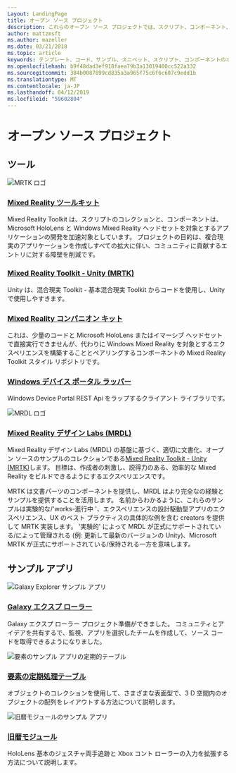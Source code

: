 ```yaml
---
Layout: LandingPage
title: オープン ソース プロジェクト
description: これらのオープン ソース プロジェクトでは、スクリプト、コンポーネント、サンプル、および複合現実開発期間を短縮するのに役立つマイクロソフトの複合現実開発から例を提供します。
author: mattzmsft
ms.author: mazeller
ms.date: 03/21/2018
ms.topic: article
keywords: テンプレート、コード、サンプル、スニペット、スクリプト、コンポーネントのオープン ソース プロジェクト
ms.openlocfilehash: b9f48dad3ef918faea79b3a13019400cc522a332
ms.sourcegitcommit: 384b0087899cd835a3a965f75c6f6c607c9edd1b
ms.translationtype: MT
ms.contentlocale: ja-JP
ms.lasthandoff: 04/12/2019
ms.locfileid: "59602804"
---
```

# <a name="open-source-projects"></a>オープン ソース プロジェクト

## <a name="tools"></a>ツール

![MRTK ロゴ](images/MRTK_Logo_Rev.png)

### <a name="mixed-reality-toolkithttpsgithubcommicrosoftholotoolkit"></a>[Mixed Reality ツールキット](https://github.com/microsoft/HoloToolkit)

Mixed Reality Toolkit は、スクリプトのコレクションと、コンポーネントは、Microsoft HoloLens と Windows Mixed Reality ヘッドセットを対象とするアプリケーションの開発を加速対象としています。 プロジェクトの目的は、複合現実のアプリケーションを作成しすべての拡大に伴い、コミュニティに貢献するエントリに対する障壁を削減です。 

### <a name="mixed-reality-toolkit---unity-mrtkhttpsgithubcommicrosoftholotoolkit-unity"></a>[Mixed Reality Toolkit - Unity (MRTK)](https://github.com/microsoft/HoloToolkit-Unity)

Unity は、混合現実 Toolkit - 基本混合現実 Toolkit からコードを使用し、Unity で使用しやすきます。 

### <a name="mixed-reality-companion-kithttpsgithubcommicrosofthololenscompanionkit"></a>[Mixed Reality コンパニオン キット](https://github.com/Microsoft/HoloLensCompanionKit)

これは、少量のコードと Microsoft HoloLens またはイマーシブ ヘッドセットで直接実行できませんが、代わりに Windows Mixed Reality を対象とするエクスペリエンスを構築することとペアリングするコンポーネントの Mixed Reality Toolkit スタイル リポジトリです。 

### <a name="windows-device-portal-wrapperhttpsgithubcommicrosoftwindowsdeviceportalwrapper"></a>[Windows デバイス ポータル ラッパー](https://github.com/Microsoft/WindowsDevicePortalWrapper)

Windows Device Portal REST Api をラップするクライアント ライブラリです。

![MRDL ロゴ](images/MRDL_Logo_Rev.png)

### <a name="mixed-reality-design-labs-mrdlhttpsgithubcommicrosoftmrdesignlabsunity"></a>[Mixed Reality デザイン Labs (MRDL)](https://github.com/Microsoft/MRDesignLabs_Unity)

Mixed Reality デザイン Labs (MRDL) の基盤に基づく、適切に文書化、オープン ソースのサンプルのコレクションである[Mixed Reality Toolkit - Unity (MRTK)](https://github.com/microsoft/HoloToolkit-Unity)します。 目標は、作成者の刺激し、説得力のある、効率的な Mixed Reality をビルドできるようにするエクスペリエンスです。

MRTK は文書パーツのコンポーネントを提供し、MRDL はより完全なの経験とサンプルを提供することを活用します。 名前からわかるように、これらのサンプルは実験的な/'works-進行中 '、エクスペリエンスの設計駆動型アプリのエクスペリエンス、UX のベスト プラクティスの具体的な例を含む creators を提供して MRTK 実装します。 '実験的' によって MRDL が正式にサポートされている/によって管理される (例: 更新して最新のバージョンの Unity)、Microsoft MRTK が正式にサポートされている/保持される一方を意味します。


## <a name="sample-apps"></a>サンプル アプリ

![Galaxy Explorer サンプル アプリ](images/galaxyexplorer-tile.jpg)
### <a name="galaxy-explorergalaxy-explorermd"></a>[Galaxy エクスプ ローラー](galaxy-explorer.md)

Galaxy エクスプ ローラー プロジェクト準備ができました。 コミュニティとアイデアを共有するで、監視、アプリを選択したチームを作成して、ソース コードを取得できるようになりました。 

![要素のサンプル アプリの定期的テーブル](images/periodictableofelementsapp-tile.jpg)
### <a name="periodic-table-of-the-elementsperiodic-table-of-the-elementsmd"></a>[要素の定期処理テーブル](periodic-table-of-the-elements.md)

オブジェクトのコレクションを使用して、さまざまな表面型で、3 D 空間内のオブジェクトの配列をレイアウトする方法について説明します。

![旧暦モジュールのサンプル アプリ](images/lunar-module-tile.png)
### <a name="lunar-modulelunar-modulemd"></a>[旧暦モジュール](lunar-module.md)

HoloLens 基本のジェスチャ両手追跡と Xbox コント ローラーの入力を拡張する方法について説明します。




